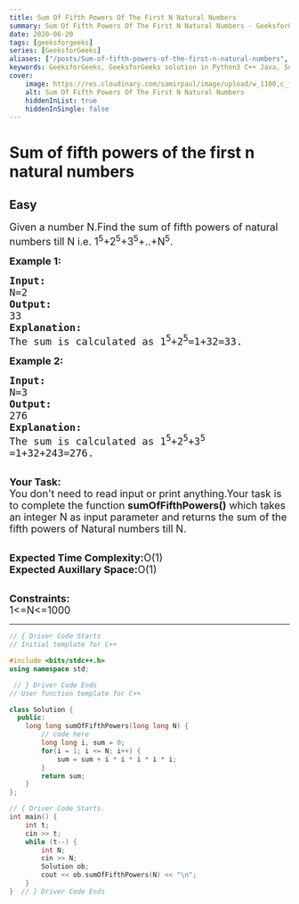```yaml
---
title: Sum Of Fifth Powers Of The First N Natural Numbers
summary: Sum Of Fifth Powers Of The First N Natural Numbers - GeeksforGeeks Solution Explained
date: 2020-06-20
tags: [geeksforgeeks]
series: [GeeksforGeeks]
aliases: ["/posts/Sum-of-fifth-powers-of-the-first-n-natural-numbers", "/blog/posts/Sum-of-fifth-powers-of-the-first-n-natural-numbers", "/Sum-of-fifth-powers-of-the-first-n-natural-numbers", "/blog/Sum-of-fifth-powers-of-the-first-n-natural-numbers",]
keywords: GeeksforGeeks, GeeksforGeeks solution in Python3 C++ Java, Sum Of Fifth Powers Of The First N Natural Numbers solution
cover:
    image: https://res.cloudinary.com/samirpaul/image/upload/w_1100,c_fit,co_rgb:FFFFFF,l_text:Arial_70_bold:Sum Of Fifth Powers Of The First N Natural Numbers - Solution Explained/problem-solving.webp
    alt: Sum Of Fifth Powers Of The First N Natural Numbers
    hiddenInList: true
    hiddenInSingle: false
---
```



# Sum of fifth powers of the first n natural numbers
## Easy
<div class="problem-statement">
                <p></p><p><span style="font-size:18px">Given a number N.Find the sum of fifth powers of natural numbers till N i.e. 1<sup>5</sup>+2<sup>5</sup>+3<sup>5</sup>+..+N<sup>5</sup>.</span></p>

<p><span style="font-size:18px"><strong>Example 1:</strong></span></p>

<pre><span style="font-size:18px"><strong>Input:</strong>
N=2
<strong>Output:</strong>
33
<strong>Explanation:</strong>
The sum is calculated as 1<sup>5</sup>+2<sup>5</sup>=1+32=33.</span></pre>

<p><span style="font-size:18px"><strong>Example 2:</strong></span></p>

<pre><span style="font-size:18px"><strong>Input:</strong>
N=3
<strong>Output:</strong>
276
<strong>Explanation:</strong>
The sum is calculated as 1<sup>5</sup>+2<sup>5</sup>+3<sup>5</sup>
=1+32+243=276.</span></pre>

<p><br>
<span style="font-size:18px"><strong>Your Task:</strong><br>
You don't need to read input or print anything.Your task is to complete the function <strong>sumOfFifthPowers()</strong> which takes an integer N as input parameter and returns the sum of the fifth powers of Natural numbers till N.</span></p>

<p><br>
<span style="font-size:18px"><strong>Expected Time Complexity:</strong>O(1)<br>
<strong>Expected Auxillary Space:</strong>O(1)</span></p>

<p><br>
<span style="font-size:18px"><strong>Constraints:</strong><br>
1&lt;=N&lt;=1000</span></p>
 <p></p>
            </div>

---




```cpp
// { Driver Code Starts
// Initial template for C++

#include <bits/stdc++.h>
using namespace std;

 // } Driver Code Ends
// User function template for C++

class Solution {
  public:
    long long sumOfFifthPowers(long long N) {
        // code here
        long long i, sum = 0;
        for(i = 1; i <= N; i++) {
            sum = sum + i * i * i * i * i;
        }
        return sum;
    }
};

// { Driver Code Starts.
int main() {
    int t;
    cin >> t;
    while (t--) {
        int N;
        cin >> N;
        Solution ob;
        cout << ob.sumOfFifthPowers(N) << "\n";
    }
}  // } Driver Code Ends
```

